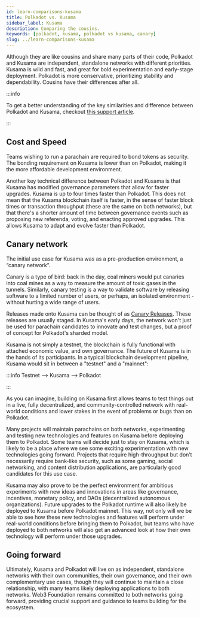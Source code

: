 ```yaml
---
id: learn-comparisons-kusama
title: Polkadot vs. Kusama
sidebar_label: Kusama
description: Comparing the cousins.
keywords: [polkadot, kusama, polkadot vs kusama, canary]
slug: ../learn-comparisons-kusama
---
```


Although they are like cousins and share many parts of their code, Polkadot and Kusama are
independent, standalone networks with different priorities. Kusama is wild and fast, and great for
bold experimentation and early-stage deployment. Polkadot is more conservative, prioritizing
stability and dependability. Cousins have their differences after all.

:::info

To get a better understanding of the key similarities and difference between Polkadot and Kusama,
checkout
[this support article](https://support.polkadot.network/support/solutions/articles/65000182146-kusama-and-polkadot-what-s-the-difference-).

:::

## Cost and Speed

Teams wishing to run a parachain are required to bond tokens as security. The bonding requirement on
Kusama is lower than on Polkadot, making it the more affordable development environment.

Another key technical difference between Polkadot and Kusama is that Kusama has modified governance
parameters that allow for faster upgrades. Kusama is up to four times faster than Polkadot. This
does not mean that the Kusama blockchain itself is faster, in the sense of faster block times or
transaction throughput (these are the same on both networks), but that there's a shorter amount of
time between governance events such as proposing new referenda, voting, and enacting approved
upgrades. This allows Kusama to adapt and evolve faster than Polkadot.

## Canary network

The initial use case for Kusama was as a pre-production environment, a “canary network”.

Canary is a type of bird: back in the day, coal miners would put canaries into coal mines as a way
to measure the amount of toxic gases in the tunnels. Similarly, canary testing is a way to validate
software by releasing software to a limited number of users, or perhaps, an isolated environment -
without hurting a wide range of users.

Releases made onto Kusama can be thought of as
[Canary Releases](https://martinfowler.com/bliki/CanaryRelease.html). These releases are usually
staged. In Kusama's early days, the network won't just be used for parachain candidates to innovate
and test changes, but a proof of concept for Polkadot's sharded model.

Kusama is not simply a testnet, the blockchain is fully functional with attached economic value, and
own governance. The future of Kusama is in the hands of its participants. In a typical blockchain
development pipeline, Kusama would sit in between a "testnet" and a "mainnet":

:::info Testnet --> Kusama --> Polkadot

:::

As you can imagine, building on Kusama first allows teams to test things out in a live, fully
decentralized, and community-controlled network with real-world conditions and lower stakes in the
event of problems or bugs than on Polkadot.

Many projects will maintain parachains on both networks, experimenting and testing new technologies
and features on Kusama before deploying them to Polkadot. Some teams will decide just to stay on
Kusama, which is likely to be a place where we see some exciting experimentation with new
technologies going forward. Projects that require high-throughput but don’t necessarily require
bank-like security, such as some gaming, social networking, and content distribution applications,
are particularly good candidates for this use case.

Kusama may also prove to be the perfect environment for ambitious experiments with new ideas and
innovations in areas like governance, incentives, monetary policy, and DAOs (decentralized
autonomous organizations). Future upgrades to the Polkadot runtime will also likely be deployed to
Kusama before Polkadot mainnet. This way, not only will we be able to see how these new technologies
and features will perform under real-world conditions before bringing them to Polkadot, but teams
who have deployed to both networks will also get an advanced look at how their own technology will
perform under those upgrades.

## Going forward

Ultimately, Kusama and Polkadot will live on as independent, standalone networks with their own
communities, their own governance, and their own complementary use cases, though they will continue
to maintain a close relationship, with many teams likely deploying applications to both networks.
Web3 Foundation remains committed to both networks going forward, providing crucial support and
guidance to teams building for the ecosystem.
